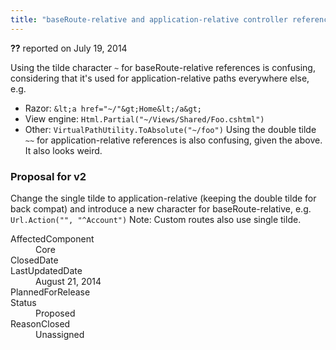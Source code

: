 ```yaml
---
title: "baseRoute-relative and application-relative controller reference syntax is confusing #1159"
---
```

<div class="issue-report"><div class="issue-header"><b>??</b> reported on <time datetime="2014-07-19T18:14:23.927-07:00" title="2014-07-19T18:14:23.927-07:00">July 19, 2014</time></div><div class="issue-message" markdown="1">

Using the tilde character `~` for baseRoute-relative references is confusing, considering that it's used for application-relative paths everywhere else, e.g.&#xD;
&#xD;
- Razor: `&lt;a href="~/"&gt;Home&lt;/a&gt;` &#xD;
- View engine: `Html.Partial("~/Views/Shared/Foo.cshtml")`&#xD;
- Other: `VirtualPathUtility.ToAbsolute("~/foo")`&#xD;
&#xD;
Using the double tilde `~~` for application-relative references is also confusing, given the above. It also looks weird.&#xD;
&#xD;
### Proposal for v2&#xD;
Change the single tilde to application-relative (keeping the double tilde for back compat) and introduce a new character for baseRoute-relative, e.g. `Url.Action("", "^Account")`&#xD;
&#xD;
Note: Custom routes also use single tilde.

</div><div class="issue-footer"><dl><dt>AffectedComponent</dt><dd>Core</dd><dt>ClosedDate</dt><dd></dd><dt>LastUpdatedDate</dt><dd><time datetime="2014-08-21T21:36:08.123-07:00" title="2014-08-21T21:36:08.123-07:00">August 21, 2014</time></dd><dt>PlannedForRelease</dt><dd></dd><dt>Status</dt><dd>Proposed</dd><dt>ReasonClosed</dt><dd>Unassigned</dd></dl></div></div>